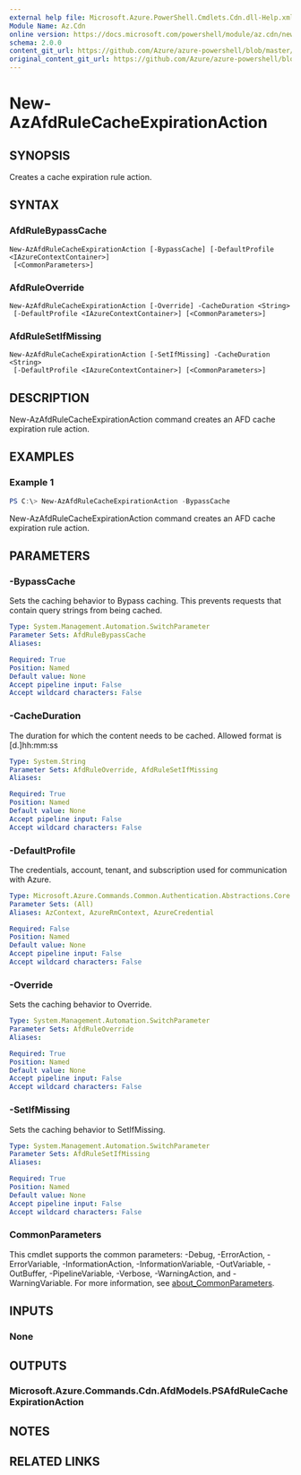 ```yaml
---
external help file: Microsoft.Azure.PowerShell.Cmdlets.Cdn.dll-Help.xml
Module Name: Az.Cdn
online version: https://docs.microsoft.com/powershell/module/az.cdn/new-azafdrulecacheexpirationaction
schema: 2.0.0
content_git_url: https://github.com/Azure/azure-powershell/blob/master/src/Cdn/Cdn/help/New-AzAfdRuleCacheExpirationAction.md
original_content_git_url: https://github.com/Azure/azure-powershell/blob/master/src/Cdn/Cdn/help/New-AzAfdRuleCacheExpirationAction.md
---
```


# New-AzAfdRuleCacheExpirationAction

## SYNOPSIS
Creates a cache expiration rule action.

## SYNTAX

### AfdRuleBypassCache
```
New-AzAfdRuleCacheExpirationAction [-BypassCache] [-DefaultProfile <IAzureContextContainer>]
 [<CommonParameters>]
```

### AfdRuleOverride
```
New-AzAfdRuleCacheExpirationAction [-Override] -CacheDuration <String>
 [-DefaultProfile <IAzureContextContainer>] [<CommonParameters>]
```

### AfdRuleSetIfMissing
```
New-AzAfdRuleCacheExpirationAction [-SetIfMissing] -CacheDuration <String>
 [-DefaultProfile <IAzureContextContainer>] [<CommonParameters>]
```

## DESCRIPTION
New-AzAfdRuleCacheExpirationAction command creates an AFD cache expiration rule action.

## EXAMPLES

### Example 1
```powershell
PS C:\> New-AzAfdRuleCacheExpirationAction -BypassCache
```

New-AzAfdRuleCacheExpirationAction command creates an AFD cache expiration rule action.

## PARAMETERS

### -BypassCache
Sets the caching behavior to Bypass caching.
This prevents requests that contain query strings from being cached.

```yaml
Type: System.Management.Automation.SwitchParameter
Parameter Sets: AfdRuleBypassCache
Aliases:

Required: True
Position: Named
Default value: None
Accept pipeline input: False
Accept wildcard characters: False
```

### -CacheDuration
The duration for which the content needs to be cached.
Allowed format is \[d.\]hh:mm:ss

```yaml
Type: System.String
Parameter Sets: AfdRuleOverride, AfdRuleSetIfMissing
Aliases:

Required: True
Position: Named
Default value: None
Accept pipeline input: False
Accept wildcard characters: False
```

### -DefaultProfile
The credentials, account, tenant, and subscription used for communication with Azure.

```yaml
Type: Microsoft.Azure.Commands.Common.Authentication.Abstractions.Core.IAzureContextContainer
Parameter Sets: (All)
Aliases: AzContext, AzureRmContext, AzureCredential

Required: False
Position: Named
Default value: None
Accept pipeline input: False
Accept wildcard characters: False
```

### -Override
Sets the caching behavior to Override.

```yaml
Type: System.Management.Automation.SwitchParameter
Parameter Sets: AfdRuleOverride
Aliases:

Required: True
Position: Named
Default value: None
Accept pipeline input: False
Accept wildcard characters: False
```

### -SetIfMissing
Sets the caching behavior to SetIfMissing.

```yaml
Type: System.Management.Automation.SwitchParameter
Parameter Sets: AfdRuleSetIfMissing
Aliases:

Required: True
Position: Named
Default value: None
Accept pipeline input: False
Accept wildcard characters: False
```

### CommonParameters
This cmdlet supports the common parameters: -Debug, -ErrorAction, -ErrorVariable, -InformationAction, -InformationVariable, -OutVariable, -OutBuffer, -PipelineVariable, -Verbose, -WarningAction, and -WarningVariable. For more information, see [about_CommonParameters](http://go.microsoft.com/fwlink/?LinkID=113216).

## INPUTS

### None

## OUTPUTS

### Microsoft.Azure.Commands.Cdn.AfdModels.PSAfdRuleCacheExpirationAction

## NOTES

## RELATED LINKS
